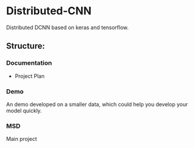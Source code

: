 # Distributed-CNN
Distributed DCNN based on keras and tensorflow.

## Structure:

### Documentation
- Project Plan
### Demo
An demo developed on a smaller data, which could help you develop your model quickly.

### MSD
Main project
